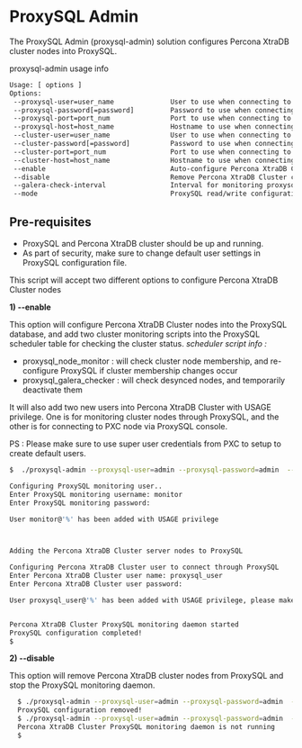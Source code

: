 ProxySQL Admin
==============

The ProxySQL Admin (proxysql-admin) solution configures Percona XtraDB cluster nodes into ProxySQL.

proxysql-admin usage info

```bash
Usage: [ options ]
Options:
 --proxysql-user=user_name              User to use when connecting to the ProxySQL service
 --proxysql-password[=password]         Password to use when connecting to the ProxySQL service
 --proxysql-port=port_num               Port to use when connecting to the ProxySQL service
 --proxysql-host=host_name              Hostname to use when connecting to the ProxySQL service
 --cluster-user=user_name               User to use when connecting to the Percona XTraDB Cluster node
 --cluster-password[=password]          Password to use when connecting to the Percona XTraDB Cluster node
 --cluster-port=port_num                Port to use when connecting to the Percona XTraDB Cluster node
 --cluster-host=host_name               Hostname to use when connecting to the Percona XTraDB Cluster node
 --enable                               Auto-configure Percona XtraDB Cluster nodes into ProxySQL
 --disable                              Remove Percona XtraDB Cluster configurations from ProxySQL
 --galera-check-interval                Interval for monitoring proxysql_galera_checker script(in milliseconds)
 --mode                                 ProxySQL read/write configuration mode, currently it only support 'loadbal' mode
```
Pre-requisites 
--------------
* ProxySQL and Percona XtraDB cluster should be up and running.
* As part of security, make sure to change default user settings in ProxySQL configuration file.

This script will accept two different options to configure Percona XtraDB Cluster nodes

  __1) --enable__

  This option will configure Percona XtraDB Cluster nodes into the ProxySQL database, and add two cluster monitoring scripts into the ProxySQL scheduler table for checking the cluster status.
  _scheduler script info :_
  * proxysql_node_monitor : will check cluster node membership, and re-configure ProxySQL if cluster membership changes occur
  * proxysql_galera_checker : will check desynced nodes, and temporarily deactivate them

  It will also add two new users into Percona XtraDB Cluster with USAGE privilege. One is for monitoring cluster nodes through ProxySQL, and the other is for connecting to PXC node via ProxySQL console.

  PS : Please make sure to use super user credentials from PXC to setup to create default users.
```bash  
$  ./proxysql-admin --proxysql-user=admin --proxysql-password=admin  --proxysql-port=6032 --proxysql-host=127.0.0.1 --cluster-user=root --cluster-password=root --cluster-port=3306 --cluster-host=10.101.6.1 --enable

Configuring ProxySQL monitoring user..
Enter ProxySQL monitoring username: monitor
Enter ProxySQL monitoring password: 

User monitor@'%' has been added with USAGE privilege



Adding the Percona XtraDB Cluster server nodes to ProxySQL

Configuring Percona XtraDB Cluster user to connect through ProxySQL
Enter Percona XtraDB Cluster user name: proxysql_user
Enter Percona XtraDB Cluster user password: 

User proxysql_user@'%' has been added with USAGE privilege, please make sure to grant appropriate privileges


Percona XtraDB Cluster ProxySQL monitoring daemon started
ProxySQL configuration completed!
$
```
  __2) --disable__ 
  
  This option will remove Percona XtraDB cluster nodes from ProxySQL and stop the ProxySQL monitoring daemon.
```bash
  $ ./proxysql-admin --proxysql-user=admin --proxysql-password=admin  --proxysql-port=6032 --proxysql-host=127.0.0.1 --cluster-user=root --cluster-password=root --cluster-port=3306 --cluster-host=10.101.6.1 --disable
  ProxySQL configuration removed! 
  $ ./proxysql-admin --proxysql-user=admin --proxysql-password=admin  --proxysql-port=6032 --proxysql-host=127.0.0.1 --cluster-user=root --cluster-password=root --cluster-port=3306 --cluster-host=10.101.6.1 --status
  Percona XtraDB Cluster ProxySQL monitoring daemon is not running
  $ 
```
